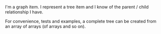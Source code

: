 I'm a graph item. I represent a tree item and I know of the parent / child relationship I have.

For convenience, tests and examples, a complete tree can be created from an array of arrays (of arrays and so on).